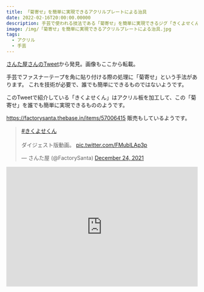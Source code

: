 ```yaml
---
title: 「菊寄せ」を簡単に実現できるアクリルプレートによる治具
date: 2022-02-16T20:00:00.00000
description: 手芸で使われる技法である「菊寄せ」を簡単に実現できるジグ「きくよせくん」を紹介します。
image: /img/「菊寄せ」を簡単に実現できるアクリルプレートによる治具.jpg
tags:
  - アクリル
  - 手芸
---
```

[さんた屋さんのTweet](https://twitter.com/FactorySanta/status/1474225457096982533)から発見。画像もここから転載。

手芸でファスナーテープを角に貼り付ける際の処理に「菊寄せ」という手法があります。
これを技術が必要で、誰でも簡単にできるものではないようです。

このTweetで紹介している「きくよせくん」はアクリル板を加工して、この「菊寄せ」を誰でも簡単に実現できるもののようです。

https://factorysanta.thebase.in/items/57006415 販売もしているようです。

<blockquote class="twitter-tweet"><p lang="ja" dir="ltr"><a href="https://twitter.com/hashtag/%E3%81%8D%E3%81%8F%E3%82%88%E3%81%9B%E3%81%8F%E3%82%93?src=hash&amp;ref_src=twsrc%5Etfw">#きくよせくん</a><br><br>ダイジェスト版動画。 <a href="https://t.co/FMublLAp3p">pic.twitter.com/FMublLAp3p</a></p>&mdash; さんた屋 (@FactorySanta) <a href="https://twitter.com/FactorySanta/status/1474225457096982533?ref_src=twsrc%5Etfw">December 24, 2021</a></blockquote> <script async src="https://platform.twitter.com/widgets.js" charset="utf-8"></script>

<iframe width="100%" height="315" src="https://www.youtube.com/embed/STYAbP_mfJY" title="YouTube video player" frameborder="0" allow="accelerometer; autoplay; clipboard-write; encrypted-media; gyroscope; picture-in-picture" allowfullscreen></iframe>

